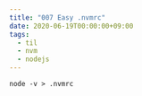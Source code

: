 ```yaml
---
title: "007 Easy .nvmrc"
date: 2020-06-19T00:00:00+09:00
tags:
  - til
  - nvm
  - nodejs
---
```


`node -v > .nvmrc`
